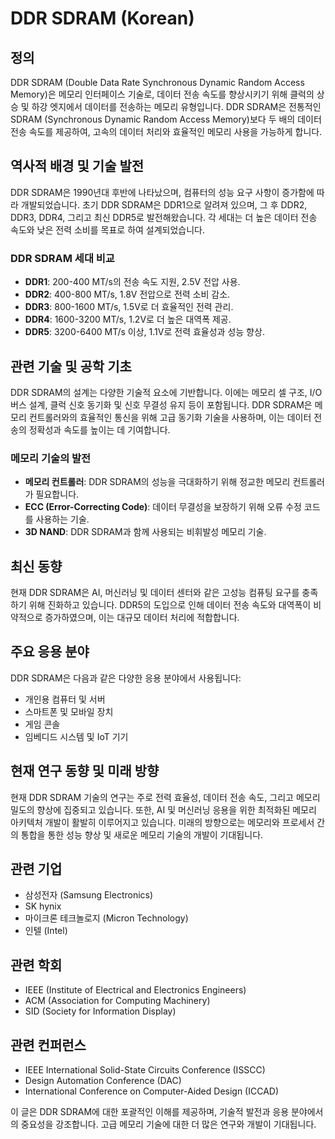 # DDR SDRAM (Korean)

## 정의
DDR SDRAM (Double Data Rate Synchronous Dynamic Random Access Memory)은 메모리 인터페이스 기술로, 데이터 전송 속도를 향상시키기 위해 클럭의 상승 및 하강 엣지에서 데이터를 전송하는 메모리 유형입니다. DDR SDRAM은 전통적인 SDRAM (Synchronous Dynamic Random Access Memory)보다 두 배의 데이터 전송 속도를 제공하여, 고속의 데이터 처리와 효율적인 메모리 사용을 가능하게 합니다.

## 역사적 배경 및 기술 발전
DDR SDRAM은 1990년대 후반에 나타났으며, 컴퓨터의 성능 요구 사항이 증가함에 따라 개발되었습니다. 초기 DDR SDRAM은 DDR1으로 알려져 있으며, 그 후 DDR2, DDR3, DDR4, 그리고 최신 DDR5로 발전해왔습니다. 각 세대는 더 높은 데이터 전송 속도와 낮은 전력 소비를 목표로 하여 설계되었습니다.

### DDR SDRAM 세대 비교
- **DDR1**: 200-400 MT/s의 전송 속도 지원, 2.5V 전압 사용.
- **DDR2**: 400-800 MT/s, 1.8V 전압으로 전력 소비 감소.
- **DDR3**: 800-1600 MT/s, 1.5V로 더 효율적인 전력 관리.
- **DDR4**: 1600-3200 MT/s, 1.2V로 더 높은 대역폭 제공.
- **DDR5**: 3200-6400 MT/s 이상, 1.1V로 전력 효율성과 성능 향상.

## 관련 기술 및 공학 기초
DDR SDRAM의 설계는 다양한 기술적 요소에 기반합니다. 이에는 메모리 셀 구조, I/O 버스 설계, 클럭 신호 동기화 및 신호 무결성 유지 등이 포함됩니다. DDR SDRAM은 메모리 컨트롤러와의 효율적인 통신을 위해 고급 동기화 기술을 사용하며, 이는 데이터 전송의 정확성과 속도를 높이는 데 기여합니다.

### 메모리 기술의 발전
- **메모리 컨트롤러**: DDR SDRAM의 성능을 극대화하기 위해 정교한 메모리 컨트롤러가 필요합니다.
- **ECC (Error-Correcting Code)**: 데이터 무결성을 보장하기 위해 오류 수정 코드를 사용하는 기술.
- **3D NAND**: DDR SDRAM과 함께 사용되는 비휘발성 메모리 기술.

## 최신 동향
현재 DDR SDRAM은 AI, 머신러닝 및 데이터 센터와 같은 고성능 컴퓨팅 요구를 충족하기 위해 진화하고 있습니다. DDR5의 도입으로 인해 데이터 전송 속도와 대역폭이 비약적으로 증가하였으며, 이는 대규모 데이터 처리에 적합합니다.

## 주요 응용 분야
DDR SDRAM은 다음과 같은 다양한 응용 분야에서 사용됩니다:
- 개인용 컴퓨터 및 서버
- 스마트폰 및 모바일 장치
- 게임 콘솔
- 임베디드 시스템 및 IoT 기기

## 현재 연구 동향 및 미래 방향
현재 DDR SDRAM 기술의 연구는 주로 전력 효율성, 데이터 전송 속도, 그리고 메모리 밀도의 향상에 집중되고 있습니다. 또한, AI 및 머신러닝 응용을 위한 최적화된 메모리 아키텍처 개발이 활발히 이루어지고 있습니다. 미래의 방향으로는 메모리와 프로세서 간의 통합을 통한 성능 향상 및 새로운 메모리 기술의 개발이 기대됩니다.

## 관련 기업
- 삼성전자 (Samsung Electronics)
- SK hynix
- 마이크론 테크놀로지 (Micron Technology)
- 인텔 (Intel)

## 관련 학회
- IEEE (Institute of Electrical and Electronics Engineers)
- ACM (Association for Computing Machinery)
- SID (Society for Information Display)

## 관련 컨퍼런스
- IEEE International Solid-State Circuits Conference (ISSCC)
- Design Automation Conference (DAC)
- International Conference on Computer-Aided Design (ICCAD)

이 글은 DDR SDRAM에 대한 포괄적인 이해를 제공하며, 기술적 발전과 응용 분야에서의 중요성을 강조합니다. 고급 메모리 기술에 대한 더 많은 연구와 개발이 기대됩니다.